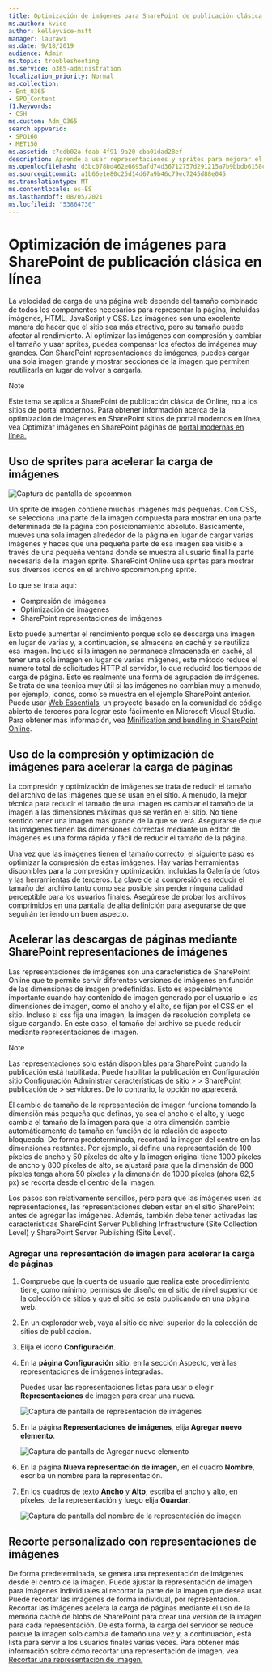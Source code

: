 ```yaml
---
title: Optimización de imágenes para SharePoint de publicación clásica en línea
ms.author: kvice
author: kelleyvice-msft
manager: laurawi
ms.date: 9/18/2019
audience: Admin
ms.topic: troubleshooting
ms.service: o365-administration
localization_priority: Normal
ms.collection:
- Ent_O365
- SPO_Content
f1.keywords:
- CSH
ms.custom: Adm_O365
search.appverid:
- SPO160
- MET150
ms.assetid: c7edb02a-fdab-4f91-9a20-cba01dad28ef
description: Aprende a usar representaciones y sprites para mejorar el rendimiento de la imagen en tus SharePoint de publicación clásica en línea.
ms.openlocfilehash: d3bc078bd462e6695afd74d36712757d291215a7b9bbdb6158c1862c034f8158
ms.sourcegitcommit: a1b66e1e80c25d14d67a9b46c79ec7245d88e045
ms.translationtype: MT
ms.contentlocale: es-ES
ms.lasthandoff: 08/05/2021
ms.locfileid: "53864730"
---
```

# <a name="image-optimization-for-sharepoint-online-classic-publishing-sites"></a>Optimización de imágenes para SharePoint de publicación clásica en línea

La velocidad de carga de una página web depende del tamaño combinado de todos los componentes necesarios para representar la página, incluidas imágenes, HTML, JavaScript y CSS. Las imágenes son una excelente manera de hacer que el sitio sea más atractivo, pero su tamaño puede afectar al rendimiento. Al optimizar las imágenes con compresión y cambiar el tamaño y usar sprites, puedes compensar los efectos de imágenes muy grandes. Con SharePoint representaciones de imágenes, puedes cargar una sola imagen grande y mostrar secciones de la imagen que permiten reutilizarla en lugar de volver a cargarla.

>[!NOTE]
>Este tema se aplica a SharePoint de publicación clásica de Online, no a los sitios de portal modernos. Para obtener información acerca de la optimización de imágenes en SharePoint sitios de portal modernos en línea, vea Optimizar imágenes en SharePoint páginas de [portal modernas en línea.](modern-image-optimization.md)
  
## <a name="using-sprites-to-speed-up-image-loading"></a>Uso de sprites para acelerar la carga de imágenes

![Captura de pantalla de spcommon](../media/cc5cdee1-8e54-4537-9a8a-8854f4ee849f.png)

Un sprite de imagen contiene muchas imágenes más pequeñas. Con CSS, se selecciona una parte de la imagen compuesta para mostrar en una parte determinada de la página con posicionamiento absoluto. Básicamente, mueves una sola imagen alrededor de la página en lugar de cargar varias imágenes y haces que una pequeña parte de esa imagen sea visible a través de una pequeña ventana donde se muestra al usuario final la parte necesaria de la imagen sprite. SharePoint Online usa sprites para mostrar sus diversos iconos en el archivo spcommon.png sprite.

Lo que se trata aquí:
- Compresión de imágenes
- Optimización de imágenes
- SharePoint representaciones de imágenes
   
Esto puede aumentar el rendimiento porque solo se descarga una imagen en lugar de varias y, a continuación, se almacena en caché y se reutiliza esa imagen. Incluso si la imagen no permanece almacenada en caché, al tener una sola imagen en lugar de varias imágenes, este método reduce el número total de solicitudes HTTP al servidor, lo que reducirá los tiempos de carga de página. Esto es realmente una forma de agrupación de imágenes. Se trata de una técnica muy útil si las imágenes no cambian muy a menudo, por ejemplo, iconos, como se muestra en el ejemplo SharePoint anterior. Puede usar [Web Essentials](https://vswebessentials.com/), un proyecto basado en la comunidad de código abierto de terceros para lograr esto fácilmente en Microsoft Visual Studio. Para obtener más información, vea [Minification and bundling in SharePoint Online](./minification-and-bundling-in-sharepoint-online.md).
  
## <a name="using-image-compression-and-optimization-to-speed-up-page-loading"></a>Uso de la compresión y optimización de imágenes para acelerar la carga de páginas

La compresión y optimización de imágenes se trata de reducir el tamaño del archivo de las imágenes que se usan en el sitio. A menudo, la mejor técnica para reducir el tamaño de una imagen es cambiar el tamaño de la imagen a las dimensiones máximas que se verán en el sitio. No tiene sentido tener una imagen más grande de la que se verá. Asegurarse de que las imágenes tienen las dimensiones correctas mediante un editor de imágenes es una forma rápida y fácil de reducir el tamaño de la página.
  
Una vez que las imágenes tienen el tamaño correcto, el siguiente paso es optimizar la compresión de estas imágenes. Hay varias herramientas disponibles para la compresión y optimización, incluidas la Galería de fotos y las herramientas de terceros. La clave de la compresión es reducir el tamaño del archivo tanto como sea posible sin perder ninguna calidad perceptible para los usuarios finales. Asegúrese de probar los archivos comprimidos en una pantalla de alta definición para asegurarse de que seguirán teniendo un buen aspecto.
  
## <a name="speed-up-page-downloads-by-using-sharepoint-image-renditions"></a>Acelerar las descargas de páginas mediante SharePoint representaciones de imágenes

Las representaciones de imágenes son una característica de SharePoint Online que te permite servir diferentes versiones de imágenes en función de las dimensiones de imagen predefinidas. Esto es especialmente importante cuando hay contenido de imagen generado por el usuario o las dimensiones de imagen, como el ancho y el alto, se fijan por el CSS en el sitio. Incluso si css fija una imagen, la imagen de resolución completa se sigue cargando. En este caso, el tamaño del archivo se puede reducir mediante representaciones de imagen.
  
> [!NOTE]
> Las representaciones solo están disponibles para SharePoint cuando la publicación está habilitada. Puede habilitar la publicación en Configuración sitio Configuración Administrar características de sitio \> \> SharePoint publicación de \> servidores. De lo contrario, la opción no aparecerá.
  
El cambio de tamaño de la representación de imagen funciona tomando la dimensión más pequeña que definas, ya sea el ancho o el alto, y luego cambia el tamaño de la imagen para que la otra dimensión cambie automáticamente de tamaño en función de la relación de aspecto bloqueada. De forma predeterminada, recortará la imagen del centro en las dimensiones restantes. Por ejemplo, si define una representación de 100 píxeles de ancho y 50 píxeles de alto y la imagen original tiene 1000 píxeles de ancho y 800 píxeles de alto, se ajustará para que la dimensión de 800 píxeles tenga ahora 50 píxeles y la dimensión de 1000 píxeles (ahora 62,5 px) se recorta desde el centro de la imagen.
  
Los pasos son relativamente sencillos, pero para que las imágenes usen las representaciones, las representaciones deben estar en el sitio SharePoint antes de agregar las imágenes. Además, también debe tener activadas las características SharePoint Server Publishing Infrastructure (Site Collection Level) y SharePoint Server Publishing (Site Level).
  
### <a name="add-an-image-rendition-to-speed-up-page-loading"></a>Agregar una representación de imagen para acelerar la carga de páginas
  
1. Compruebe que la cuenta de usuario que realiza este procedimiento tiene, como mínimo, permisos de diseño en el sitio de nivel superior de la colección de sitios y que el sitio se está publicando en una página web.

2. En un explorador web, vaya al sitio de nivel superior de la colección de sitios de publicación.

3. Elija el icono **Configuración**.

4. En la **página Configuración** sitio,  en la sección Aspecto, verá las representaciones de imágenes integradas.

    Puedes usar las representaciones listas para usar o elegir **Representaciones** de imagen para crear una nueva.

    ![Captura de pantalla de representación de imágenes](../media/eaae0d53-657d-47ef-b687-65c5167eae4d.PNG)
  
5. En la página **Representaciones de imágenes**, elija **Agregar nuevo elemento**.

    ![Captura de pantalla de Agregar nuevo elemento](../media/8cede22e-52bf-4d9d-99cb-162f2f6ce92b.PNG)
  
6. En la página **Nueva representación de imagen**, en el cuadro **Nombre**, escriba un nombre para la representación.

7. En los cuadros de texto **Ancho** y **Alto**, escriba el ancho y alto, en píxeles, de la representación y luego elija **Guardar**.

    ![Captura de pantalla del nombre de la representación de imagen](../media/5a6119ed-c163-40df-a4db-ec629d15607d.PNG)
  
## <a name="custom-cropping-with-image-renditions"></a>Recorte personalizado con representaciones de imágenes

De forma predeterminada, se genera una representación de imágenes desde el centro de la imagen. Puede ajustar la representación de imagen para imágenes individuales al recortar la parte de la imagen que desea usar. Puede recortar las imágenes de forma individual, por representación. Recortar las imágenes acelera la carga de páginas mediante el uso de la memoria caché de blobs de SharePoint para crear una versión de la imagen para cada representación. De esta forma, la carga del servidor se reduce porque la imagen solo cambia de tamaño una vez y, a continuación, está lista para servir a los usuarios finales varias veces. Para obtener más información sobre cómo recortar una representación de imagen, vea [Recortar una representación de imagen.](/sharepoint/dev/general-development/sharepoint-design-manager-device-channels)
